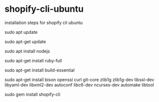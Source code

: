 # shopify-cli-ubuntu
installation steps for shopify cli ubuntu

sudo apt update

sudo apt-get update

sudo apt install nodejs

sudo apt-get install ruby-full

sudo apt-get install build-essential

sudo apt-get install bison openssl curl git-core zlib1g zlib1g-dev libssl-dev libyaml-dev libxml2-dev autoconf libc6-dev ncurses-dev automake libtool

sudo gem install shopify-cli

